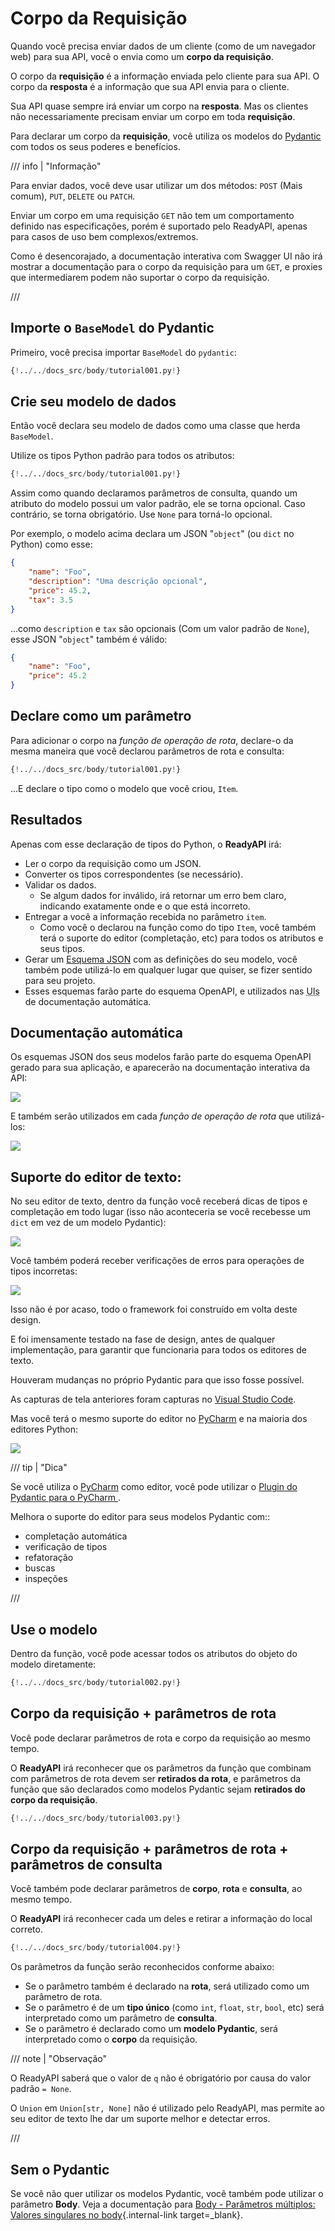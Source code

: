 # Corpo da Requisição

Quando você precisa enviar dados de um cliente (como de um navegador web) para sua API, você o envia como um **corpo da requisição**.

O corpo da **requisição** é a informação enviada pelo cliente para sua API. O corpo da **resposta** é a informação que sua API envia para o cliente.

Sua API quase sempre irá enviar um corpo na **resposta**. Mas os clientes não necessariamente precisam enviar um corpo em toda **requisição**.

Para declarar um corpo da **requisição**, você utiliza os modelos do <a href="https://docs.pydantic.dev/" class="external-link" target="_blank">Pydantic</a> com todos os seus poderes e benefícios.

/// info | "Informação"

Para enviar dados, você deve usar utilizar um dos métodos: `POST` (Mais comum), `PUT`, `DELETE` ou `PATCH`.

Enviar um corpo em uma requisição `GET` não tem um comportamento definido nas especificações, porém é suportado pelo ReadyAPI, apenas para casos de uso bem complexos/extremos.

Como é desencorajado, a documentação interativa com Swagger UI não irá mostrar a documentação para o corpo da requisição para um `GET`, e proxies que intermediarem podem não suportar o corpo da requisição.

///

## Importe o `BaseModel` do Pydantic

Primeiro, você precisa importar `BaseModel` do `pydantic`:

```Python hl_lines="4"
{!../../docs_src/body/tutorial001.py!}
```

## Crie seu modelo de dados

Então você declara seu modelo de dados como uma classe que herda `BaseModel`.

Utilize os tipos Python padrão para todos os atributos:

```Python hl_lines="7-11"
{!../../docs_src/body/tutorial001.py!}
```

Assim como quando declaramos parâmetros de consulta, quando um atributo do modelo possui um valor padrão, ele se torna opcional. Caso contrário, se torna obrigatório. Use `None` para torná-lo opcional.

Por exemplo, o modelo acima declara um JSON "`object`" (ou `dict` no Python) como esse:

```JSON
{
    "name": "Foo",
    "description": "Uma descrição opcional",
    "price": 45.2,
    "tax": 3.5
}
```

...como `description` e `tax` são opcionais (Com um valor padrão de `None`), esse JSON "`object`" também é válido:

```JSON
{
    "name": "Foo",
    "price": 45.2
}
```

## Declare como um parâmetro

Para adicionar o corpo na _função de operação de rota_, declare-o da mesma maneira que você declarou parâmetros de rota e consulta:

```Python hl_lines="18"
{!../../docs_src/body/tutorial001.py!}
```

...E declare o tipo como o modelo que você criou, `Item`.

## Resultados

Apenas com esse declaração de tipos do Python, o **ReadyAPI** irá:

- Ler o corpo da requisição como um JSON.
- Converter os tipos correspondentes (se necessário).
- Validar os dados.
  - Se algum dados for inválido, irá retornar um erro bem claro, indicando exatamente onde e o que está incorreto.
- Entregar a você a informação recebida no parâmetro `item`.
  - Como você o declarou na função como do tipo `Item`, você também terá o suporte do editor (completação, etc) para todos os atributos e seus tipos.
- Gerar um <a href="https://json-schema.org" class="external-link" target="_blank">Esquema JSON</a> com as definições do seu modelo, você também pode utilizá-lo em qualquer lugar que quiser, se fizer sentido para seu projeto.
- Esses esquemas farão parte do esquema OpenAPI, e utilizados nas <abbr title="User Interfaces">UIs</abbr> de documentação automática.

## Documentação automática

Os esquemas JSON dos seus modelos farão parte do esquema OpenAPI gerado para sua aplicação, e aparecerão na documentação interativa da API:

<img src="/img/tutorial/body/image01.png">

E também serão utilizados em cada _função de operação de rota_ que utilizá-los:

<img src="/img/tutorial/body/image02.png">

## Suporte do editor de texto:

No seu editor de texto, dentro da função você receberá dicas de tipos e completação em todo lugar (isso não aconteceria se você recebesse um `dict` em vez de um modelo Pydantic):

<img src="/img/tutorial/body/image03.png">

Você também poderá receber verificações de erros para operações de tipos incorretas:

<img src="/img/tutorial/body/image04.png">

Isso não é por acaso, todo o framework foi construído em volta deste design.

E foi imensamente testado na fase de design, antes de qualquer implementação, para garantir que funcionaria para todos os editores de texto.

Houveram mudanças no próprio Pydantic para que isso fosse possível.

As capturas de tela anteriores foram capturas no <a href="https://code.visualstudio.com" class="external-link" target="_blank">Visual Studio Code</a>.

Mas você terá o mesmo suporte do editor no <a href="https://www.jetbrains.com/pycharm/" class="external-link" target="_blank">PyCharm</a> e na maioria dos editores Python:

<img src="/img/tutorial/body/image05.png">

/// tip | "Dica"

Se você utiliza o <a href="https://www.jetbrains.com/pycharm/" class="external-link" target="_blank">PyCharm</a> como editor, você pode utilizar o <a href="https://github.com/koxudaxi/pydantic-pycharm-plugin/" class="external-link" target="_blank">Plugin do Pydantic para o PyCharm </a>.

Melhora o suporte do editor para seus modelos Pydantic com::

- completação automática
- verificação de tipos
- refatoração
- buscas
- inspeções

///

## Use o modelo

Dentro da função, você pode acessar todos os atributos do objeto do modelo diretamente:

```Python hl_lines="21"
{!../../docs_src/body/tutorial002.py!}
```

## Corpo da requisição + parâmetros de rota

Você pode declarar parâmetros de rota e corpo da requisição ao mesmo tempo.

O **ReadyAPI** irá reconhecer que os parâmetros da função que combinam com parâmetros de rota devem ser **retirados da rota**, e parâmetros da função que são declarados como modelos Pydantic sejam **retirados do corpo da requisição**.

```Python hl_lines="17-18"
{!../../docs_src/body/tutorial003.py!}
```

## Corpo da requisição + parâmetros de rota + parâmetros de consulta

Você também pode declarar parâmetros de **corpo**, **rota** e **consulta**, ao mesmo tempo.

O **ReadyAPI** irá reconhecer cada um deles e retirar a informação do local correto.

```Python hl_lines="18"
{!../../docs_src/body/tutorial004.py!}
```

Os parâmetros da função serão reconhecidos conforme abaixo:

- Se o parâmetro também é declarado na **rota**, será utilizado como um parâmetro de rota.
- Se o parâmetro é de um **tipo único** (como `int`, `float`, `str`, `bool`, etc) será interpretado como um parâmetro de **consulta**.
- Se o parâmetro é declarado como um **modelo Pydantic**, será interpretado como o **corpo** da requisição.

/// note | "Observação"

O ReadyAPI saberá que o valor de `q` não é obrigatório por causa do valor padrão `= None`.

O `Union` em `Union[str, None]` não é utilizado pelo ReadyAPI, mas permite ao seu editor de texto lhe dar um suporte melhor e detectar erros.

///

## Sem o Pydantic

Se você não quer utilizar os modelos Pydantic, você também pode utilizar o parâmetro **Body**. Veja a documentação para [Body - Parâmetros múltiplos: Valores singulares no body](body-multiple-params.md#valores-singulares-no-corpo){.internal-link target=\_blank}.
